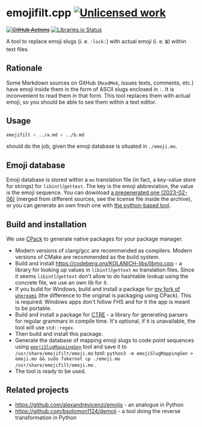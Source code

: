 emojifilt.cpp [![Unlicensed work](https://raw.githubusercontent.com/unlicense/unlicense.org/master/static/favicon.png)](https://unlicense.org/)
=============
~~[![GitHub Actions](https://github.com/KOLANICH-tools/emojifilt.cpp/workflows/CI/badge.svg)](https://github.com/KOLANICH-tools/emojifilt.cpp/actions/)~~
[![Libraries.io Status](https://img.shields.io/librariesio/github/KOLANICH-tools/emojifilt.cpp.svg)](https://libraries.io/github/KOLANICH-tools/emojifilt.cpp)

A tool to replace emoji slugs (i. e. `:lock:`) with actual emoji (i. e. `🔒`) within text files.

## Rationale
Some Markdown sources on GitHub (`ReadMe`s, issues texts, comments, etc.) have emoji inside them in the form of ASCII slugs enclosed in `:`. It is inconvenient to read them in that form. This tool replaces them with actual emoji, so you should be able to see them within a text editor.

## Usage

```bash
emojifilt < ../a.md > ../b.md
```

should do the job, given the emoji database is situated in `./emoji.mo`.

## Emoji database

Emoji database is stored within a `mo` translation file (in fact, a key-value store for strings) for `libintl`/`gettext`. The key is the emoji abbreviation, the value is the emoji sequence. You can download [a pregenerated one (2023-02-06)](https://github.com/KOLANICH-tools/emojifilt.cpp/files/10667460/emoji.zip) (merged from different sources, see the license file inside the archive), or you can generate an own fresh one with [the python-based tool](https://codeberg.org/KOLANICH-tools/emojiSlugMappingGen.py).

## Build and installation
We use [CPack](https://cmake.org/cmake/help/latest/module/CPack.html) to generate native packages for your package manager.

* Modern versions of clang/gcc are recommended as compilers. Modern versions of CMake are recommended as the build system.
* Build and install https://codeberg.org/KOLANICH-libs/libmo.cpp - a library for looking up values in `libintl`/`gettext` `mo` translation files. Since it seems `libintl`/`gettext` don't allow to do hashtable lookup using the concrete file, we use an own lib for it.
* If you build for Windows, build and install a package for [my fork of `whereami`](https://github.com/KOLANICH-libs/whereami/tree/cmake) (the difference to the original is packaging using CPack). This is required: Windows apps don't follow FHS and for it the app is meant to be portable.
* Build and install a package for [CTRE](https://github.com/hanickadot/compile-time-regular-expressions) - a library for generating parsers for regular grammars in compile time. It's optional, if it is unavailable, the tool will use `std::regex`.
* Then build and install this package.
* Generate the database of mapping emoji slugs to code point sequences using [`emojiSlugMappingGen`](https://codeberg.org/KOLANICH-tools/emojiSlugMappingGen.py) tool and save it to `/usr/share/emojifilt/emoji.mo` tool: `python3 -m emojiSlugMappingGen > emoji.mo && sudo fakeroot cp ./emoji.mo /usr/share/emojifilt/emoji.mo` .
* The tool is ready to be used.

## Related projects
* https://github.com/alexandrevicenzi/emojis - an analogue in Python
* https://github.com/bsolomon1124/demoji - a tool doing the reverse transformation in Python

